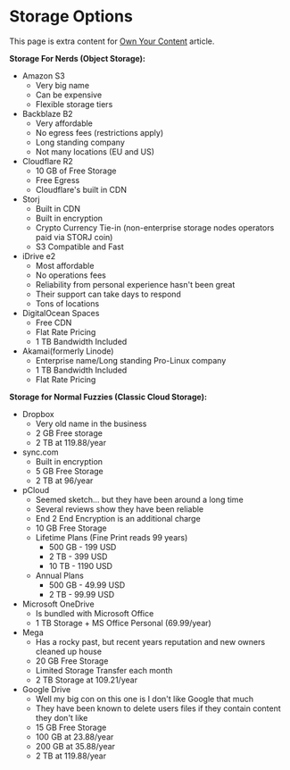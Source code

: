 # Storage Options

This page is extra content for [Own Your Content](/posts/2024-08-own-your-content/) article.

**Storage For Nerds (Object Storage):**
- Amazon S3
	- Very big name
	- Can be expensive
	- Flexible storage tiers
- Backblaze B2
	- Very affordable
	- No egress fees (restrictions apply)
	- Long standing company
	- Not many locations (EU and US)
- Cloudflare R2
	- 10 GB of Free Storage
	- Free Egress
	- Cloudflare's built in CDN
- Storj
	- Built in CDN
	- Built in encryption
	- Crypto Currency Tie-in (non-enterprise storage nodes operators paid via STORJ coin)
	- S3 Compatible and Fast
- iDrive e2
	- Most affordable
	- No operations fees
	- Reliability from personal experience hasn't been great
	- Their support can take days to respond
	- Tons of locations
- DigitalOcean Spaces
	- Free CDN
	- Flat Rate Pricing
	- 1 TB Bandwidth Included
- Akamai(formerly Linode)
	- Enterprise name/Long standing Pro-Linux company
	- 1 TB Bandwidth Included
	- Flat Rate Pricing

**Storage for Normal Fuzzies (Classic Cloud Storage):**
- Dropbox
	- Very old name in the business
	- 2 GB Free storage
	- 2 TB at 119.88/year
- sync.com
	- Built in encryption
	- 5 GB Free Storage
	- 2 TB at 96/year
- pCloud
	- Seemed sketch... but they have been around a long time
	- Several reviews show they have been reliable
	- End 2 End Encryption is an additional charge
	- 10 GB Free Storage
	- Lifetime Plans (Fine Print reads 99 years)
		- 500 GB - 199 USD
		- 2 TB - 399 USD
		- 10 TB - 1190 USD
	- Annual Plans
		- 500 GB - 49.99 USD
		- 2 TB - 99.99 USD
- Microsoft OneDrive
	- Is bundled with Microsoft Office
	- 1 TB Storage + MS Office Personal (69.99/year)
- Mega
	- Has a rocky past, but recent years reputation and new owners cleaned up house
	- 20 GB Free Storage
	- Limited Storage Transfer each month
	- 2 TB Storage at 109.21/year
- Google Drive
	- Well my big con on this one is I don't like Google that much
	- They have been known to delete users files if they contain content they don't like
	- 15 GB Free Storage
	- 100 GB at 23.88/year
	- 200 GB at 35.88/year
	- 2 TB at 119.88/year 